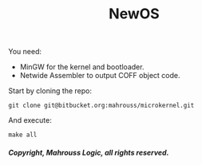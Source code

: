 <div align="center">
<h1>NewOS</h1>
</div>

<br>

You need:

- MinGW for the kernel and bootloader.
- Netwide Assembler to output COFF object code.

Start by cloning the repo:

```
git clone git@bitbucket.org:mahrouss/microkernel.git
```

And execute:

```
make all
```

##### Copyright, Mahrouss Logic, all rights reserved.
